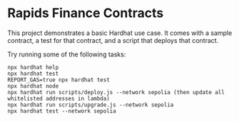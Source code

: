 # Rapids Finance Contracts

This project demonstrates a basic Hardhat use case. It comes with a sample contract, a test for that contract, and a script that deploys that contract.

Try running some of the following tasks:

```shell
npx hardhat help
npx hardhat test
REPORT_GAS=true npx hardhat test
npx hardhat node
npx hardhat run scripts/deploy.js --network sepolia (then update all whitelisted addresses in lambda)
npx hardhat run scripts/upgrade.js --network sepolia
npx hardhat test --network sepolia
```

